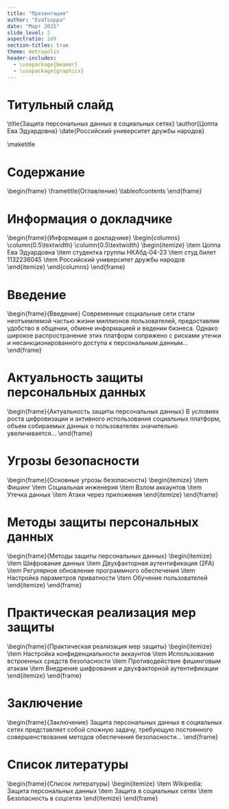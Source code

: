 ```yaml
---
title: "Презентация"
author: "EvaTsoppa"
date: "Март 2025"
slide_level: 2
aspectratio: 169
section-titles: true
theme: metropolis
header-includes:
  - \usepackage{beamer}
  - \usepackage{graphicx}
---
```


# Титульный слайд
\title{Защита персональных данных в социальных сетях}
\author{Цоппа Ева Эдуардовна}
\date{Российский университет дружбы народов}

\maketitle

# Содержание
\begin{frame}
  \frametitle{Оглавление}
  \tableofcontents
\end{frame}

# Информация о докладчике
\begin{frame}{Информация о докладчике}
  \begin{columns}
    \column{0.5\textwidth}
    \column{0.5\textwidth}
    \begin{itemize}
      \item Цоппа Ева Эдуардовна
      \item студентка группы НКАбд-04-23
      \item студ.билет 1132236045
      \item Российский университет дружбы народов
    \end{itemize}
  \end{columns}
\end{frame}

# Введение
\begin{frame}{Введение}
  Современные социальные сети стали неотъемлемой частью жизни миллионов пользователей, предоставляя удобство в общении, обмене информацией и ведении бизнеса. Однако широкое распространение этих платформ сопряжено с рисками утечки и несанкционированного доступа к персональным данным...
\end{frame}

# Актуальность защиты персональных данных
\begin{frame}{Актуальность защиты персональных данных}
  В условиях роста цифровизации и активного использования социальных платформ, объем собираемых данных о пользователях значительно увеличивается...
\end{frame}

# Угрозы безопасности
\begin{frame}{Основные угрозы безопасности}
  \begin{itemize}
    \item Фишинг
    \item Социальная инженерия
    \item Взлом аккаунтов
    \item Утечка данных
    \item Атаки через приложения
  \end{itemize}
\end{frame}

# Методы защиты персональных данных
\begin{frame}{Методы защиты персональных данных}
  \begin{itemize}
    \item Шифрование данных
    \item Двухфакторная аутентификация (2FA)
    \item Регулярное обновление программного обеспечения
    \item Настройка параметров приватности
    \item Обучение пользователей
  \end{itemize}
\end{frame}

# Практическая реализация мер защиты
\begin{frame}{Практическая реализация мер защиты}
  \begin{itemize}
    \item Настройка конфиденциальности аккаунтов
    \item Использование встроенных средств безопасности
    \item Противодействие фишинговым атакам
    \item Внедрение шифрования и двухфакторной аутентификации
  \end{itemize}
\end{frame}

# Заключение
\begin{frame}{Заключение}
  Защита персональных данных в социальных сетях представляет собой сложную задачу, требующую постоянного совершенствования методов обеспечения безопасности...
\end{frame}

# Список литературы
\begin{frame}{Список литературы}
  \begin{itemize}
    \item Wikipedia: Защита персональных данных
    \item Защита в социальных сетях
    \item Безопасность в соцсетях
  \end{itemize}
\end{frame}
